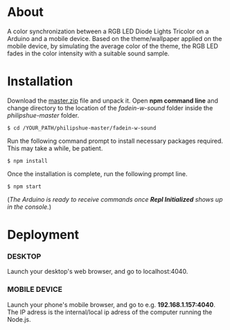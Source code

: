# About

A color synchronization between a RGB LED Diode Lights Tricolor on a Arduino and a mobile device. Based on the theme/wallpaper applied on the mobile device, by simulating the average color of the theme, the RGB LED fades in the color intensity with a suitable sound sample.

# Installation

Download the [master.zip](https://github.com/tanerolcxy/philipshue/archive/master.zip) file and unpack it. Open **npm command line** and change directory to the location of the *fadein-w-sound* folder inside the *philipshue-master* folder. 
```
$ cd /YOUR_PATH/philipshue-master/fadein-w-sound
```
Run the following command prompt to install necessary packages required. This may take a while, be patient.
```
$ npm install
```
Once the installation is complete, run the following prompt line. 
```
$ npm start
```
(*The Arduino is ready to receive commands once **Repl Initialized** shows up in the console.*)

# Deployment

### DESKTOP
Launch your desktop's web browser, and go to localhost:4040.

### MOBILE DEVICE
Launch your phone's mobile browser, and go to e.g. **192.168.1.157:4040**. The IP adress is the internal/local ip adress of the computer running the Node.js.
